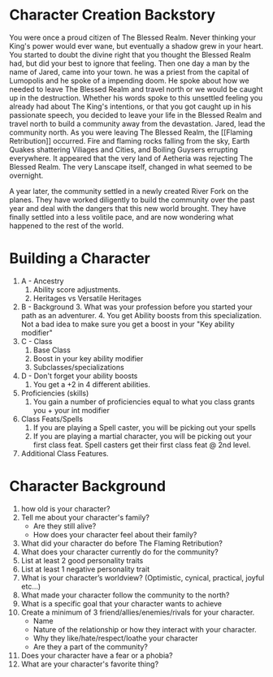 # Character Creation Backstory
You were once a proud citizen of The Blessed Realm. Never thinking your King's power would ever wane, but eventually a shadow grew in your heart. You started to doubt the divine right that you thought the Blessed Realm had, but did your best to ignore that feeling. Then one day a man by the name of Jared, came into your town. he was a priest from the capital of Lumopolis and he spoke of a impending doom. He spoke about how we needed to leave The Blessed Realm and travel north or we would be caught up in the destruction. Whether his words spoke to this unsettled feeling you already had about The King's intentions, or that you got caught up in his passionate speech, you decided to leave your life in the Blessed Realm and travel north to build a community away from the devastation. Jared, lead the community north. As you were leaving The Blessed Realm, the [[Flaming Retribution]] occurred. Fire and flaming rocks falling from the sky, Earth Quakes shattering Viliages and Cities, and Boiling Guysers errupting everywhere. It appeared that the very land of Aetheria was rejecting The Blessed Realm. The very Lanscape itself, changed in what seemed to be overnight.

A year later, the community settled in a newly created River Fork on the planes. They have worked diligently to build the community over the past year and deal with the dangers that this new world brought. They have finally settled into a less volitile pace, and are now wondering what happened to the rest of the world.

# Building a Character
1. A - Ancestry
	1. Ability score adjustments.
	2. Heritages vs Versatile Heritages
3. B - Background
	3. What was your profession before you started your path as an adventurer. 
	4. You get Ability boosts from this specialization. Not a bad idea to make sure you get a boost in your "Key ability modifier"
4. C - Class
	1. Base Class
	2. Boost in your key ability modifier
	3. Subclasses/specializations
5. D - Don't forget your ability boosts
	1. You get a +2 in 4 different abilities.
6. Proficiencies (skills)
	1. You gain a number of proficiencies equal to what you class grants you + your int modifier
7. Class Feats/Spells
	1. If you are playing a Spell caster, you will be picking out your spells
	2. If you are playing a martial character, you will be picking out your first class feat. Spell casters get their first class feat @ 2nd level.
8. Additional Class Features.

# Character Background
1. how old is your character?
2. Tell me about your character's family?
	- Are they still alive?
	- How does your character feel about their family?
1. What did your character do before The Flaming Retribution?
1. What does your character currently do for the community?
3. List at least 2 good personality traits
4. List at least 1 negative personality trait
8. What is your character’s worldview? (Optimistic, cynical, practical, joyful etc…)
5. What made your character follow the community to the north?
6. What is a specific goal that your character wants to achieve
7. Create a minimum of 3 friend/allies/enemies/rivals for your character.
	- Name
	- Nature of the relationship or how they interact with your character.
	- Why they like/hate/respect/loathe your character
	- Are they a part of the community?
9. Does your character have a fear or a phobia?
10. What are your character's favorite thing?
